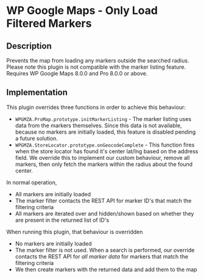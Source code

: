 # WP Google Maps - Only Load Filtered Markers

## Description

Prevents the map from loading any markers outside the searched radius. Please note this plugin is not compatible with the marker listing feature. Requires WP Google Maps 8.0.0 and Pro 8.0.0 or above.

## Implementation

This plugin overrides three functions in order to achieve this behaviour:

- `WPGMZA.ProMap.prototype.initMarkerListing` - The marker listing uses data from the markers themselves. Since this data is not available, because no markers are initially loaded, this feature is disabled pending a future solution.
- `WPGMZA.StoreLocator.prototype.onGeocodeComplete` - This function fires when the store locator has found it's center lat/lng based on the address field. We override this to implement our custom behaviour, remove all markers, then only fetch the markers within the radius about the found center.

In normal operation,

- All markers are initially loaded
- The marker filter contacts the REST API for marker ID's that match the filtering criteria
- All markers are iterated over and hidden/shown based on whether they are present in the returned list of ID's

When running this plugin, that behaviour is overridden

- No markers are initially loaded
- The marker filter is not used. When a search is performed, our override contacts the REST API for *all marker data* for markers that match the filtering criteria
- We then create markers with the returned data and add them to the map